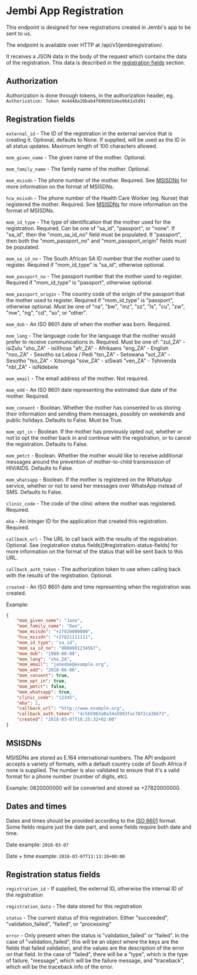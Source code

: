 # Jembi App Registration

This endpoint is designed for new registrations created in Jembi's app to be
sent to us.

The endpoint is available over HTTP at /api/v1/jembiregistration/.

It receives a JSON data in the body of the request which contains the data of
the registration. This data is described in the [registration
fields](#registration-fields) section.


## Authorization

Authorization is done through tokens, in the authorization header,
eg. `Authorization: Token 4e4448a20bab4f89b9d1dee9641a5d91`


## Registration fields
`external_id` - The ID of the registration in the external service that is
creating it. Optional, defaults to None. If supplied, will be used as the ID in
all status updates. Maximum length of 100 characters allowed.

`mom_given_name` - The given name of the mother. Optional.

`mom_family_name` - The family name of the mother. Optional.

`mom_msisdn` - The phone number of the mother. Required. See
[MSISDNs](#msisdns) for more information on the format of MSISDNs.

`hcw_msisdn` - The phone number of the Health Care Worker (eg. Nurse) that
registered the mother. Required. See [MSISDNs](#msisdns) for more information
on the format of MSISDNs.

`mom_id_type` - The type of identification that the mother used for the
registration. Required. Can be one of "sa_id", "passport", or "none". If
"sa_id", then the "mom_sa_id_no" field must be populated. If "passport", then
both the "mom_passport_no" and "mom_passport_origin" fields must be populated.

`mom_sa_id_no` - The South African SA ID number that the mother used to
register. Required if "mom_id_type" is "sa_id", otherwise optional.

`mom_passport_no` - The passport number that the mother used to register.
Required if "mom_id_type" is "passport", otherwise optional.

`mom_passport_origin` - The country code of the origin of the passport that
the mother used to register. Required if "mom_id_type" is "passport", otherwise
optional. Must be one of "na", "bw", "mz", "sz", "ls", "cu", "zw", "mw", "ng",
"cd", "so", or "other".

`mom_dob` - An ISO 8601 date of when the mother was born. Required.

`mom_lang` - The language code for the language that the mother would prefer
to receive communications in. Required. Must be one of:
"zul_ZA" - isiZulu
"xho_ZA" - isiXhosa
"afr_ZA" - Afrikaans
"eng_ZA" - English
"nso_ZA" - Sesotho sa Leboa / Pedi
"tsn_ZA" - Setswana
"sot_ZA" - Sesotho
"tso_ZA" - Xitsonga
"ssw_ZA" - siSwati
"ven_ZA" - Tshivenda
"nbl_ZA" - isiNdebele

`mom_email` - The email address of the mother. Not required.

`mom_edd` - An ISO 8601 date representing the estimated due date of the
mother. Required.

`mom_consent` - Boolean. Whether the mother has consented to us storing their
information and sending them messages, possibly on weekends and public
holidays. Defaults to False. Must be True.

`mom_opt_in` - Boolean. If the mother has previously opted out, whether or
not to opt the mother back in and continue with the registration, or to cancel
the registration. Defaults to False.

`mom_pmtct` - Boolean. Whether the mother would like to receive additional
messages around the prevention of mother-to-child transmission of HIV/AIDS.
Defaults to False.

`mom_whatsapp` - Boolean. If the mother is registered on the WhatsApp
service, whether or not to send her messages over WhatsApp instead of SMS.
Defaults to False.

`clinic_code` - The code of the clinic where the mother was registered.
Required.

`mha` - An integer ID for the application that created this registration.
Required.

`callback_url` - The URL to call back with the results of the registration.
Optional. See (registration status fields)[#registration-status-fields] for
more information on the format of the status that will be sent back to this
URL.

`callback_auth_token` - The authorization token to use when calling back with
the results of the registration. Optional.

`created` - An ISO 8601 date and time representing when the registration was
created.

Example:
```json
{
    "mom_given_name": "Jane",
    "mom_family_name": "Doe",
    "mom_msisdn": "+27820000000",
    "hcw_msisdn": "+27821111111",
    "mom_id_type": "sa_id",
    "mom_sa_id_no": "8808081234567",
    "mom_dob": "1989-08-08",
    "mom_lang": "xho_ZA",
    "mom_email": "janedoe@example.org",
    "mom_edd": "2018-06-06",
    "mom_consent": true,
    "mom_opt_in": true,
    "mom_pmtct": false,
    "mom_whatsapp": true,
    "clinic_code": "12345",
    "mha": 2,
    "callback_url": "http://www.example.org",
    "callback_auth_token": "4c5b5963a0a34a5993fac78f2ca3b673",
    "created": "2018-03-07T16:25:32+02:00"
}
```


## MSISDNs
MSISDNs are stored as E.164 international numbers. The API endpoint accepts a
variety of formats, with a default country code of South Africa if none is
supplied. The number is also validated to ensure that it's a valid format for a
phone number (number of digits, etc).

Example: 0820000000 will be converted and stored as +27820000000.


## Dates and times
Dates and times should be provided according to the [ISO
8601](https://en.wikipedia.org/wiki/ISO_8601) format. Some fields require just
the date part, and some fields require both date and time.

Date example: `2018-03-07`

Date + time example: `2018-03-07T13:13:20+00:00`


## Registration status fields
`registration_id` - If supplied, the external ID, otherwise the internal ID of
the registration

`registration_data` - The data stored for this registration

`status` - The current status of this registration. Either "succeeded",
"validation_failed", "failed", or "processing"

`error` - Only present when the status is "validation_failed" or "failed". In
the case of "validation_failed", this will be an object where the keys are the
fields that failed validation, and the values are the description of the error
on that field. In the case of "failed", there will be a "type", which is the
type of failure, "message", which will be the failure message, and "traceback",
which will be the traceback info of the error.
